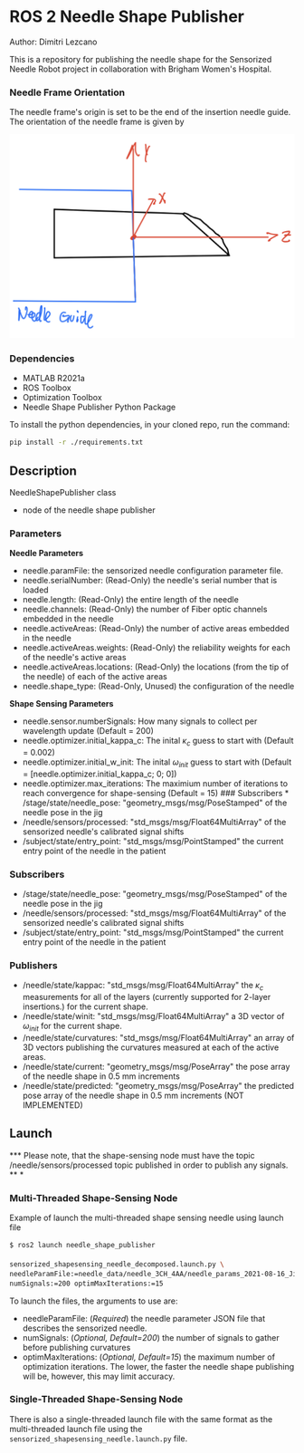 # ROS 2 Needle Shape Publisher
Author: Dimitri Lezcano

This is a repository for publishing the needle shape for the Sensorized Needle Robot project in collaboration with Brigham Women's Hospital.

### Needle Frame Orientation
The needle frame's origin is set to be the end of the insertion needle guide. The orientation of the needle frame is given by

<img src="info/needle_frame.png" alt="Needle Frame Orientation" style="float: center"/>

### Dependencies
* MATLAB R2021a
* ROS Toolbox
* Optimization Toolbox
* Needle Shape Publisher Python Package

To install the python dependencies, in your cloned repo, run the command:
```bash
pip install -r ./requirements.txt
```

## Description
NeedleShapePublisher class 
* node of the needle shape publisher

### Parameters
**Needle Parameters**
* needle.paramFile: the sensorized needle configuration parameter file.
* needle.serialNumber: (Read-Only) the needle's serial number that is loaded
* needle.length: (Read-Only) the entire length of the needle 
* needle.channels: (Read-Only) the number of Fiber optic channels embedded in the needle
* needle.activeAreas: (Read-Only) the number of active areas embedded in the needle
* needle.activeAreas.weights: (Read-Only) the reliability weights for each of the needle's active areas
* needle.activeAreas.locations: (Read-Only) the locations (from the tip of the needle) of each of the active areas
* needle.shape_type: (Read-Only, Unused) the configuration of the needle

**Shape Sensing Parameters**
* needle.sensor.numberSignals: How many signals to collect per wavelength update (Default = 200)
* needle.optimizer.initial_kappa_c: The inital $\kappa_c$ guess to start with
 (Default = 0.002)
* needle.optimizer.initial_w_init: The inital $\omega_{init}$ guess to start with (Default = [needle.optimizer.initial_kappa_c; 0; 0])
* needle.optimizer.max_iterations: The maximium number of iterations to reach convergence for shape-sensing (Default = 15) ### Subscribers * /stage/state/needle_pose: "geometry_msgs/msg/PoseStamped" of the needle pose in the jig
* /needle/sensors/processed: "std_msgs/msg/Float64MultiArray" of the sensorized needle's calibrated signal shifts
* /subject/state/entry_point: "std_msgs/msg/PointStamped" the current entry point of the needle in the patient

### Subscribers 
* /stage/state/needle_pose: "geometry_msgs/msg/PoseStamped" of the needle pose in the jig
* /needle/sensors/processed: "std_msgs/msg/Float64MultiArray" of the sensorized needle's calibrated signal shifts
* /subject/state/entry_point: "std_msgs/msg/PointStamped" the current entry point of the needle in the patient

### Publishers
* /needle/state/kappac: "std_msgs/msg/Float64MultiArray" the $\kappa_c$ measurements for all of the layers (currently supported for 2-layer insertions.) for the current shape.
* /needle/state/winit: "std_msgs/msg/Float64MultiArray" a 3D vector of $\omega_{init}$ for the current shape.
* /needle/state/curvatures: "std_msgs/msg/Float64MultiArray" an array of 3D vectors publishing the curvatures measured at each of the active areas.
* /needle/state/current: "geometry_msgs/msg/PoseArray" the pose array of the needle shape in 0.5 mm increments
* /needle/state/predicted: "geometry_msgs/msg/PoseArray" the predicted pose array of the needle shape in 0.5 mm increments (NOT IMPLEMENTED)

## Launch
*\*\* Please note, that the shape-sensing node must have the topic /needle/sensors/processed topic published in order to publish any signals. \*\* *
### Multi-Threaded Shape-Sensing Node
Example of launch the multi-threaded shape sensing needle using launch file
 ```bash
$ ros2 launch needle_shape_publisher       

sensorized_shapesensing_needle_decomposed.launch.py \
needleParamFile:=needle_data/needle_3CH_4AA/needle_params_2021-08-16_Jig-Calibration_weighted_weights.json \
numSignals:=200 optimMaxIterations:=15
```
To launch the files, the arguments to use are:
* needleParamFile: (*Required*) the needle parameter JSON file that describes the sensorized needle. 
* numSignals: (*Optional, Default=200*) the number of signals to gather before publishing curvatures
* optimMaxIterations: (*Optional, Default=15*) the maximum number of optimization iterations. The lower, the faster the needle shape publishing will be, however, this may limit accuracy.

### Single-Threaded Shape-Sensing Node
There is also a single-threaded launch file with the same format as the multi-threaded launch file using the `sensorized_shapesensing_needle.launch.py` file.
